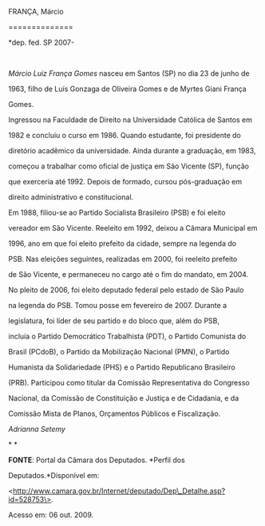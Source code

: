 FRANÇA, Márcio

==============



\*dep. fed. SP 2007-



 



*Márcio Luiz França Gomes* nasceu em Santos (SP) no dia 23 de junho de

1963, filho de Luís Gonzaga de Oliveira Gomes e de Myrtes Giani França

Gomes.



Ingressou na Faculdade de Direito na Universidade Católica de Santos em

1982 e concluiu o curso em 1986. Quando estudante, foi presidente do

diretório acadêmico da universidade. Ainda durante a graduação, em 1983,

começou a trabalhar como oficial de justiça em São Vicente (SP), função

que exerceria até 1992. Depois de formado, cursou pós-graduação em

direito administrativo e constitucional.



Em 1988, filiou-se ao Partido Socialista Brasileiro (PSB) e foi eleito

vereador em São Vicente. Reeleito em 1992, deixou a Câmara Municipal em

1996, ano em que foi eleito prefeito da cidade, sempre na legenda do

PSB. Nas eleições seguintes, realizadas em 2000, foi reeleito prefeito

de São Vicente, e permaneceu no cargo até o fim do mandato, em 2004.



No pleito de 2006, foi eleito deputado federal pelo estado de São Paulo

na legenda do PSB. Tomou posse em fevereiro de 2007. Durante a

legislatura, foi líder de seu partido e do bloco que, além do PSB,

incluía o Partido Democrático Trabalhista (PDT), o Partido Comunista do

Brasil (PCdoB), o Partido da Mobilização Nacional (PMN), o Partido

Humanista da Solidariedade (PHS) e o Partido Republicano Brasileiro

(PRB). Participou como titular da Comissão Representativa do Congresso

Nacional, da Comissão de Constituição e Justiça e de Cidadania, e da

Comissão Mista de Planos, Orçamentos Públicos e Fiscalização.



*Adrianna Setemy*



* *



**FONTE**: Portal da Câmara dos Deputados. *Perfil dos

Deputados.*Disponível em:

\<http://www.camara.gov.br/Internet/deputado/Dep\_Detalhe.asp?id=528753\>.

Acesso em: 06 out. 2009.



 



 

